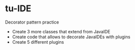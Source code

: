 tu-IDE
=======

Decorator pattern practice

- Create 3 more classes that extend from JavaIDE
- Create code that allows to decorate JavaIDEs with plugins
- Create 5 different plugins
